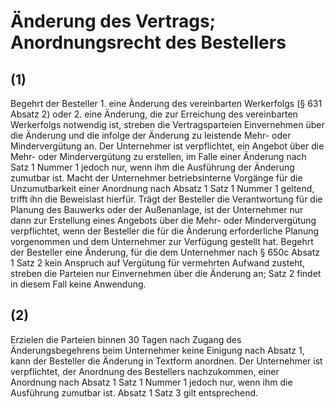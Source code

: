 # Änderung des Vertrags; Anordnungsrecht des Bestellers



## (1)

 Begehrt der Besteller  1.
 eine Änderung des vereinbarten Werkerfolgs (§ 631 Absatz 2) oder
 2.
 eine Änderung, die zur Erreichung des vereinbarten Werkerfolgs notwendig ist,
streben die Vertragsparteien Einvernehmen über die Änderung und die infolge der Änderung zu leistende Mehr- oder Mindervergütung an. Der Unternehmer ist verpflichtet, ein Angebot über die Mehr- oder Mindervergütung zu erstellen, im Falle einer Änderung nach Satz 1 Nummer 1 jedoch nur, wenn ihm die Ausführung der Änderung zumutbar ist. Macht der Unternehmer betriebsinterne Vorgänge für die Unzumutbarkeit einer Anordnung nach Absatz 1 Satz 1 Nummer 1 geltend, trifft ihn die Beweislast hierfür. Trägt der Besteller die Verantwortung für die Planung des Bauwerks oder der Außenanlage, ist der Unternehmer nur dann zur Erstellung eines Angebots über die Mehr- oder Mindervergütung verpflichtet, wenn der Besteller die für die Änderung erforderliche Planung vorgenommen und dem Unternehmer zur Verfügung gestellt hat. Begehrt der Besteller eine Änderung, für die dem Unternehmer nach § 650c Absatz 1 Satz 2 kein Anspruch auf Vergütung für vermehrten Aufwand zusteht, streben die Parteien nur Einvernehmen über die Änderung an; Satz 2 findet in diesem Fall keine Anwendung.

## (2)

 Erzielen die Parteien binnen 30 Tagen nach Zugang des Änderungsbegehrens beim Unternehmer keine Einigung nach Absatz 1, kann der Besteller die Änderung in Textform anordnen. Der Unternehmer ist verpflichtet, der Anordnung des Bestellers nachzukommen, einer Anordnung nach Absatz 1 Satz 1 Nummer 1 jedoch nur, wenn ihm die Ausführung zumutbar ist. Absatz 1 Satz 3 gilt entsprechend. 

